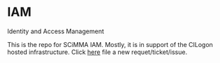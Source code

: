 # IAM
Identity and Access Management

This is the repo for SCiMMA IAM. Mostly, it is in support of the CILogon hosted infrastructure. Click [here](https://github.com/scimma/IAM/issues/new/choose) file a new requet/ticket/issue. 
